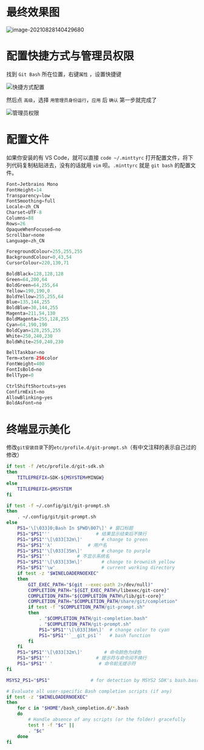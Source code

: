 

# 最终效果图

![image-20210828140429680](https://gitee.com/RealBBboy/mark-down-images-repo/raw/master/NoteImg/image-20210828140429680.png)

# 配置快捷方式与管理员权限

找到 `Git Bash` 所在位置，右键`属性` ，设置快捷键

![快捷方式配置](https://upload-images.jianshu.io/upload_images/5131627-96f9c44134daf322.jpg?imageMogr2/auto-orient/strip|imageView2/2/w/813/format/webp)

然后点 `高级`，选择 `用管理员身份运行`，`应用` 后 `确认` 第一步就完成了

![管理员权限](https://upload-images.jianshu.io/upload_images/5131627-153faab98622724a.jpg?imageMogr2/auto-orient/strip|imageView2/2/w/601/format/webp)

# 配置文件

如果你安装的有 VS Code，就可以直接 `code ~/.minttyrc` 打开配置文件，将下列代码复制粘贴进去，没有的话就用 `vim` 呗。`.minttyrc` 就是 `git bash` 的配置文件。

```swift
Font=Jetbrains Mono
FontHeight=14
Transparency=low
FontSmoothing=full
Locale=zh_CN
Charset=UTF-8
Columns=88
Rows=26
OpaqueWhenFocused=no
Scrollbar=none
Language=zh_CN

ForegroundColour=255,255,255
BackgroundColour=0,43,54
CursorColour=220,130,71

BoldBlack=128,128,128
Green=64,200,64
BoldGreen=64,255,64
Yellow=190,190,0
BoldYellow=255,255,64
Blue=135,144,255
BoldBlue=30,144,255
Magenta=211,54,130
BoldMagenta=255,128,255
Cyan=64,190,190
BoldCyan=128,255,255
White=250,240,230
BoldWhite=250,240,230

BellTaskbar=no
Term=xterm-256color
FontWeight=400
FontIsBold=no
BellType=0

CtrlShiftShortcuts=yes
ConfirmExit=no
AllowBlinking=yes
BoldAsFont=no
```



# 终端显示美化

修改`git安装目录`下的`etc/profile.d/git-prompt.sh`（有中文注释的表示自己过的修改）

```sh
if test -f /etc/profile.d/git-sdk.sh
then
	TITLEPREFIX=SDK-${MSYSTEM#MINGW}
else
	TITLEPREFIX=$MSYSTEM
fi

if test -f ~/.config/git/git-prompt.sh
then
	. ~/.config/git/git-prompt.sh
else
	PS1='\[\033]0;Bash In $PWD\007\]' # 窗口标题
	PS1="$PS1"''                 # 结果显示结束后不换行
	PS1="$PS1"'\[\033[32m\]'       # change to green
	PS1="$PS1"'λ'             # 用户名
	PS1="$PS1"'\[\033[35m\]'       # change to purple
	PS1="$PS1"''          # 不显示系统名
	PS1="$PS1"'\[\033[33m\]'       # change to brownish yellow
	PS1="$PS1"'\w'                 # current working directory
	if test -z "$WINELOADERNOEXEC"
	then
		GIT_EXEC_PATH="$(git --exec-path 2>/dev/null)"
		COMPLETION_PATH="${GIT_EXEC_PATH%/libexec/git-core}"
		COMPLETION_PATH="${COMPLETION_PATH%/lib/git-core}"
		COMPLETION_PATH="$COMPLETION_PATH/share/git/completion"
		if test -f "$COMPLETION_PATH/git-prompt.sh"
		then
			. "$COMPLETION_PATH/git-completion.bash"
			. "$COMPLETION_PATH/git-prompt.sh"
			PS1="$PS1"'\[\033[36m\]'  # change color to cyan
			PS1="$PS1"'`__git_ps1`'   # bash function
		fi
	fi
	PS1="$PS1"'\[\033[32m\]'        # 命令颜色为绿色
	PS1="$PS1"''                 # 提示符与命令间不换行
	PS1="$PS1"' '                 # 命令前无提示符
fi

MSYS2_PS1="$PS1"               # for detection by MSYS2 SDK's bash.basrc

# Evaluate all user-specific Bash completion scripts (if any)
if test -z "$WINELOADERNOEXEC"
then
	for c in "$HOME"/bash_completion.d/*.bash
	do
		# Handle absence of any scripts (or the folder) gracefully
		test ! -f "$c" ||
		. "$c"
	done
fi
```

